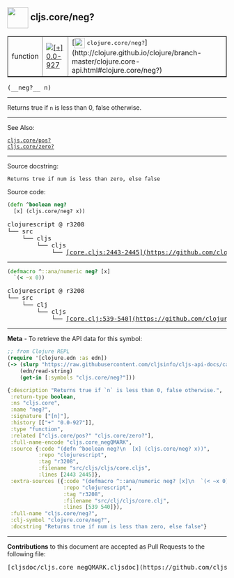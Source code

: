 ## <img width="48px" valign="middle" src="http://i.imgur.com/Hi20huC.png"> cljs.core/neg?

 <table border="1">
<tr>

<td>function</td>
<td><a href="https://github.com/cljsinfo/cljs-api-docs/tree/0.0-927"><img valign="middle" alt="[+] 0.0-927" src="https://img.shields.io/badge/+-0.0--927-lightgrey.svg"></a> </td>
<td>
[<img height="24px" valign="middle" src="http://i.imgur.com/1GjPKvB.png"> <samp>clojure.core/neg?</samp>](http://clojure.github.io/clojure/branch-master/clojure.core-api.html#clojure.core/neg?)
</td>
</tr>
</table>

 <samp>
(__neg?__ n)<br>
</samp>

---

Returns true if `n` is less than 0, false otherwise.

---


See Also:

[`cljs.core/pos?`](cljs.core_posQMARK.md)<br>
[`cljs.core/zero?`](cljs.core_zeroQMARK.md)<br>

---

Source docstring:

```
Returns true if num is less than zero, else false
```

Source code:

```clj
(defn ^boolean neg?
  [x] (cljs.core/neg? x))
```

 <pre>
clojurescript @ r3208
└── src
    └── cljs
        └── cljs
            └── <ins>[core.cljs:2443-2445](https://github.com/clojure/clojurescript/blob/r3208/src/cljs/cljs/core.cljs#L2443-L2445)</ins>
</pre>


---

```clj
(defmacro ^::ana/numeric neg? [x]
  `(< ~x 0))
```

 <pre>
clojurescript @ r3208
└── src
    └── clj
        └── cljs
            └── <ins>[core.clj:539-540](https://github.com/clojure/clojurescript/blob/r3208/src/clj/cljs/core.clj#L539-L540)</ins>
</pre>

---

__Meta__ - To retrieve the API data for this symbol:

```clj
;; from Clojure REPL
(require '[clojure.edn :as edn])
(-> (slurp "https://raw.githubusercontent.com/cljsinfo/cljs-api-docs/catalog/cljs-api.edn")
    (edn/read-string)
    (get-in [:symbols "cljs.core/neg?"]))
```

```clj
{:description "Returns true if `n` is less than 0, false otherwise.",
 :return-type boolean,
 :ns "cljs.core",
 :name "neg?",
 :signature ["[n]"],
 :history [["+" "0.0-927"]],
 :type "function",
 :related ["cljs.core/pos?" "cljs.core/zero?"],
 :full-name-encode "cljs.core_negQMARK",
 :source {:code "(defn ^boolean neg?\n  [x] (cljs.core/neg? x))",
          :repo "clojurescript",
          :tag "r3208",
          :filename "src/cljs/cljs/core.cljs",
          :lines [2443 2445]},
 :extra-sources ({:code "(defmacro ^::ana/numeric neg? [x]\n  `(< ~x 0))",
                  :repo "clojurescript",
                  :tag "r3208",
                  :filename "src/clj/cljs/core.clj",
                  :lines [539 540]}),
 :full-name "cljs.core/neg?",
 :clj-symbol "clojure.core/neg?",
 :docstring "Returns true if num is less than zero, else false"}

```

---

__Contributions__ to this document are accepted as Pull Requests to the following file:

 <pre>
[cljsdoc/cljs.core_negQMARK.cljsdoc](https://github.com/cljsinfo/cljs-api-docs/blob/master/cljsdoc/cljs.core_negQMARK.cljsdoc)
</pre>

